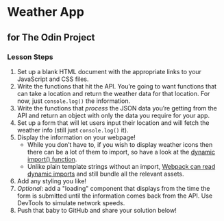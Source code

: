 # Weather App

## for The Odin Project

### Lesson Steps

1. Set up a blank HTML document with the appropriate links to your JavaScript and CSS files.
2. Write the functions that hit the API. You’re going to want functions that can take a location and return the weather data for that location. For now, just `console.log()` the information.
3. Write the functions that _process_ the JSON data you’re getting from the API and return an object with only the data you require for your app.
4. Set up a form that will let users input their location and will fetch the weather info (still just `console.log()` it).
5. Display the information on your webpage!
   - While you don’t have to, if you wish to display weather icons then there can be a lot of them to import, so have a look at the [dynamic import() function](https://developer.mozilla.org/en-US/docs/Web/JavaScript/Reference/Operators/import).
   - Unlike plain template strings without an import, [Webpack can read dynamic imports](https://webpack.js.org/api/module-methods/#dynamic-expressions-in-import) and still bundle all the relevant assets.
6. Add any styling you like!
7. _Optional_: add a "loading" component that displays from the time the form is submitted until the information comes back from the API. Use DevTools to simulate network speeds.
8. Push that baby to GitHub and share your solution below!
